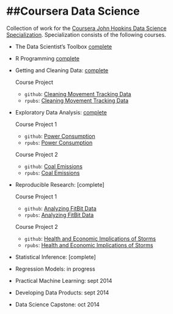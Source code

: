 ##Coursera Data Science
=====================

Collection of work for the [Coursera John Hopkins Data Science Specialization](https://www.coursera.org/specialization/jhudatascience/1). Specialization consists of the following courses. 

- The Data Scientist’s Toolbox [complete](https://www.coursera.org/records/YJaVgvjeF3aYDxty)

- R Programming [complete](https://www.coursera.org/records/MqsB2yPjgmXW9Vsr)

- Getting and Cleaning Data: [complete](https://www.coursera.org/records/EdURGXwushKRUaJe)

	Course Project 

	* `github`: [Cleaning Movement Tracking Data](http://github.com/dmaurath/datasciencecoursera/blob/master/Getting%20and%20Cleaning%20Data%20Project/README.md)
	* `rpubs`: [Cleaning Movement Tracking Data](http://rpubs.com/dmaurath/24645)

- Exploratory Data Analysis: [complete](http://www.coursera.org/records/Y2asUJemzveuzWTu)

	 Course Project 1

	* `github`: [Power Consumption](http://github.com/dmaurath/datasciencecoursera/blob/master/Exploratory%20Data%20Analysis%20Projects/Plotting%201/README.md)
	* `rpubs`: [Power Consumption](http://rpubs.com/dmaurath/24642)

	Course Project 2

	* `github`: [Coal Emissions](http://github.com/dmaurath/datasciencecoursera/blob/master/Exploratory%20Data%20Analysis%20Projects/Plotting%202/README.md)
	* `rpubs`: [Coal Emissions](http://rpubs.com/dmaurath/24640)

- Reproducible Research: [complete]

	Course Project 1

	* `github`: [Analyzing FitBit Data](http://github.com/dmaurath/datasciencecoursera/blob/master/Reproducible%20Research%20Projects/Peer%20Assessment%201/README.md)
	* `rpubs`: [Analyzing FitBit Data](http://rpubs.com/dmaurath/24643)

	Course Project 2

	* `github`: [Health and Economic Implications of Storms](http://github.com/dmaurath/datasciencecoursera/blob/master/Reproducible%20Research%20Projects/Peer%20Assessment%202/README.md)
	* `rpubs`: [Health and Economic Implications of Storms](http://rpubs.com/dmaurath/24031)

- Statistical Inference: [complete]

- Regression Models: in progress

- Practical Machine Learning: sept 2014

- Developing Data Products: sept 2014

- Data Science Capstone: oct 2014


